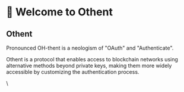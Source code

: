 # 👋 Welcome to Othent

## Othent&#x20;

Pronounced OH-thent is a neologism of "OAuth" and "Authenticate".

Othent is a protocol that enables access to blockchain networks using alternative methods beyond private keys, making them more widely accessible by customizing the authentication process.

\
